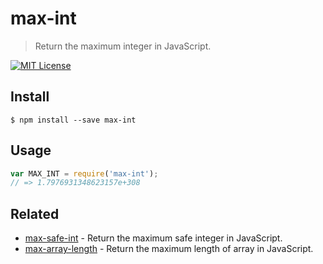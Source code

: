 # max-int

> Return the maximum integer in JavaScript.

[![MIT License](https://img.shields.io/badge/license-MIT_License-green.svg?style=flat-square)](https://github.com/mock-end/max-int/blob/master/LICENSE)

## Install

```
$ npm install --save max-int 
```

## Usage

```js
var MAX_INT = require('max-int');
// => 1.7976931348623157e+308
```

## Related

- [max-safe-int](https://github.com/mock-end/max-safe-int) - Return the maximum safe integer in JavaScript.
- [max-array-length](https://github.com/mock-end/max-array-length) - Return the maximum length of array in JavaScript.
